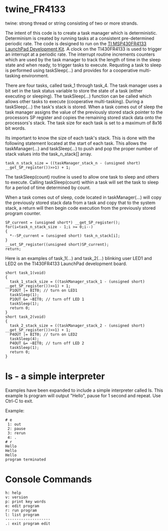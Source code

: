 # twine_FR4133

twine: strong thread or string consisting of two or more strands.

The intent of this code is to create a task manager which is deterministic. Determinism is created by running tasks at a consistent pre-determined periodic rate. The code is designed to run on the [TI MSP430FR4133 LaunchPad Development Kit](https://www.ti.com/store/ti/en/p/product/?p=MSP-EXP430FR4133). A clock on the TI430FR4133 is used to trigger an interrupt at a periodic rate. The interrupt routine increments counters which are used by the task manager to track the length of time in the sleep state and when ready, to trigger tasks to execute. Requsting a task to sleep is performed using taskSleep(...) and provides for a cooperative multi-tasking environment.

There are four tasks, called task_1 through task_4. The task manager uses a bit set in the task status variable to store the state of a task (either executing or sleeping). The taskSleep(...) function can be called which allows other tasks to execute (cooperative multi-tasking). During a taskSleep(...) the task's stack is stored. When a task comes out of sleep the task manager assigns the value of the previously stored stack pointer to the processors SP register and copies the remaining stored stack data onto the processors's stack. The task size for each task is set to a maximum of 8x16 bit words.

Its important to know the size of each task's stack. This is done with the following statement located at the start of each task. This allows the taskManager(…) and taskSleep(…) to push and pop the proper number of stack values into the task_n_stack[] array.

```
task_n_stack_size = ((taskManager_stack_n - (unsigned short) __get_SP_register())>>1) + 1;
```

The taskSleep(count) routine is used to allow one task to sleep and others to execute. Calling taskSleep(count) within a task will set the task to sleep for a period of time determined by count.

When a task comes out of sleep, code located in taskManager(…)  will copy the previously stored stack data from a task and copy that to the system stack, a return will then begin code execution from the previously stored program counter.

```
SP_current = (unsigned short*) __get_SP_register();
for(i=task_n_stack_size - 1;i >= 0;i--)
{
  *--SP_current = (unsigned short) task_n_stack[i];
}
__set_SP_register((unsigned short)SP_current);
return;
````

Here is an examples of task_1(…) and task_2(…) blinking user LED1 and LED2 on the TI430FR4133 LaunchPad development board.

```
short task_1(void)
{
  task_1_stack_size = ((taskManager_stack_1 - (unsigned short) __get_SP_register())>>1) + 1;
  P1OUT |= BIT0; // turn on LED1
  taskSleep(1);
  P1OUT &= ~BIT0; // turn off LED 1
  taskSleep(1);
  return 0;
}
short task_2(void)
{
  task_2_stack_size = ((taskManager_stack_2 - (unsigned short) __get_SP_register())>>1) + 1;
  P4OUT |= BIT0; // turn on LED2
  taskSleep(4);
  P4OUT &= ~BIT0; // turn off LED 2
  taskSleep(1);
  return 0;
}
```

# Is - a simple interpreter

Examples have been expanded to include a simple interpreter called Is. This example Is program will output "Hello", pause for 1 second and repeat. Use Ctrl-C to exit.

Example:
```
# e
 1: out
 2: pause
 3: rerun
 4: .
# r
Hello
Hello
Hello
program terminated
```

# Console Commands

```
h: help
v: version
p: print key words
e: edit program
r: run program
l: list program
--------------------
.: exit program edit
```
